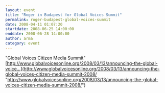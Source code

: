 ```yaml
---
layout: event
title: "Roger in Budapest for Global Voices Summit"
permalink: roger-budapest-global-voices-summit
date: 2008-04-11 01:07:20
startdate: 2008-06-25 14:00:00
enddate: 2008-06-28 14:00:00
author: arma
category: event
---
```


"Global Voices Citizen Media Summit"  
 [http://www.globalvoicesonline.org/2008/03/13/announcing-the-global-voice...](http://www.globalvoicesonline.org/2008/03/13/announcing-the-global-voices-citizen-media-summit-2008/ "http://www.globalvoicesonline.org/2008/03/13/announcing-the-global-voices-citizen-media-summit-2008/")
